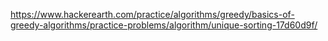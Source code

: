 https://www.hackerearth.com/practice/algorithms/greedy/basics-of-greedy-algorithms/practice-problems/algorithm/unique-sorting-17d60d9f/
